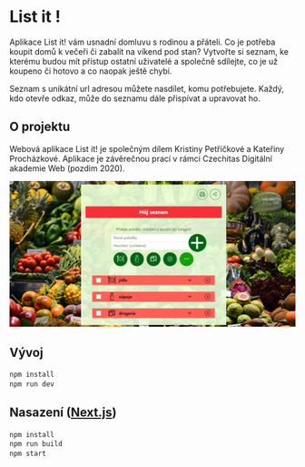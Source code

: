# List it !

Aplikace List it! vám usnadní domluvu s rodinou a přáteli. Co je potřeba koupit domů k večeři či zabalit na víkend pod stan? Vytvořte si
seznam, ke kterému budou mít přístup ostatní uživatelé a společně sdílejte, co je už koupeno či hotovo a co naopak ještě chybí.

Seznam s unikátní url adresou můžete nasdílet, komu potřebujete. Každý, kdo otevře odkaz, může do seznamu dále přispívat a upravovat ho.

## O projektu

Webová aplikace List it! je společným dílem Kristiny Petříčkové a Kateřiny Procházkové. Aplikace je závěrečnou prací v rámci Czechitas Digitální akademie Web (pozdim 2020).

![ukázka aplikace](./public/assets/og-screenshot.jpg)

## Vývoj

```bash
npm install
npm run dev
```

## Nasazení ([Next.js](https://nextjs.org/docs/deployment))

```bash
npm install
npm run build
npm start
```
